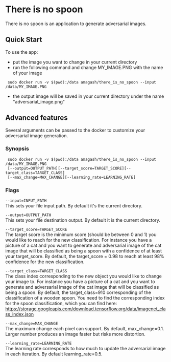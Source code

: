 
There is no spoon 
===========
There is no spoon is an application to generate adversarial images.

## Quick Start
To use the app:
- put the image you want to change in your current directory
- run the following command and change MY_IMAGE.PNG with the name of your image
```
 sudo docker run -v $(pwd):/data amagash/there_is_no_spoon --input /data/MY_IMAGE.PNG
```
- the output image will be saved in your current directory under the name "adversarial_image.png"

## Advanced features
Several arguments can be passed to the docker to customize your adversarial image generation.

### Synopsis

     sudo docker run -v $(pwd):/data amagash/there_is_no_spoon --input /data/MY_IMAGE.PNG
     [--output=OUTPUT_PATH][--target_score=TARGET_SCORE][--target_class=TARGET_CLASS]
     [--max_change=MAX_CHANGE][--learning_rate=LEARNING_RATE]

### Flags
`--input=INPUT_PATH`\
This sets your file input path. By default it's the current directory.

`--output=OUTPUT_PATH`\
This sets your file destination output. By default it is the current directory.

`--target_score=TARGET_SCORE`\
The target score is the minimum score (should be between 0 and 1) you would like to reach for 
the new classification. For instance you have a picture of a cat and you
want to generate and adversarial image of the cat image that will be classified as being a spoon
with a confidence of at least your target_score. By default, the target_score = 0.98 to reach
at least 98% confidence for the new classification.

`--target_class=TARGET_CLASS`\
The class index corresponding to the new object you would like to change your image to. For instance
you have a picture of a cat and you want to generate and adversarial image of the cat image 
that will be classified as being a spoon. By default, the target_class=910 corresponding of the 
classification of a wooden spoon.
You need to find the corresponding index for the
spoon classification, which you can find here: 
https://storage.googleapis.com/download.tensorflow.org/data/imagenet_class_index.json

`--max_change=MAX_CHANGE`\
The maximum change each pixel can support. By default, max_change=0.1.
Larger number produces an image faster but risks more distortion.

`--learning_rate=LEARNING_RATE`\
The learning rate corresponds to how much to update the adversarial image in each iteration. 
By default learning_rate=0.5.
